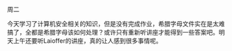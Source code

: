 周二

今天学习了计算机安全相关的知识，但是没有完成作业，希腊字母文件实在是太难搞了，全都是希腊字母该如何处理？或许只有重新听讲座才能得到一些答案吧。明天上午还要听Laioffer的讲座，真的让人感到很多事情呢。
